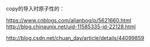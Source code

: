 copy的导入时原子性的：

https://www.cnblogs.com/alianbog/p/5621660.html
http://blog.chinaunix.net/uid-11585335-id-22128.html



http://blog.csdn.net/chuan_day/article/details/44099859